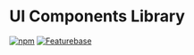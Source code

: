 # UI Components Library

[![npm](https://img.shields.io/npm/v/@doom-ui/core?style=flat-square)](https://www.npmjs.com/package/@doom-ui/core)
[![Featurebase](https://img.shields.io/badge/Featurebase-Roadmap-green.svg)](https://doomui.featurebase.app/roadmap)
